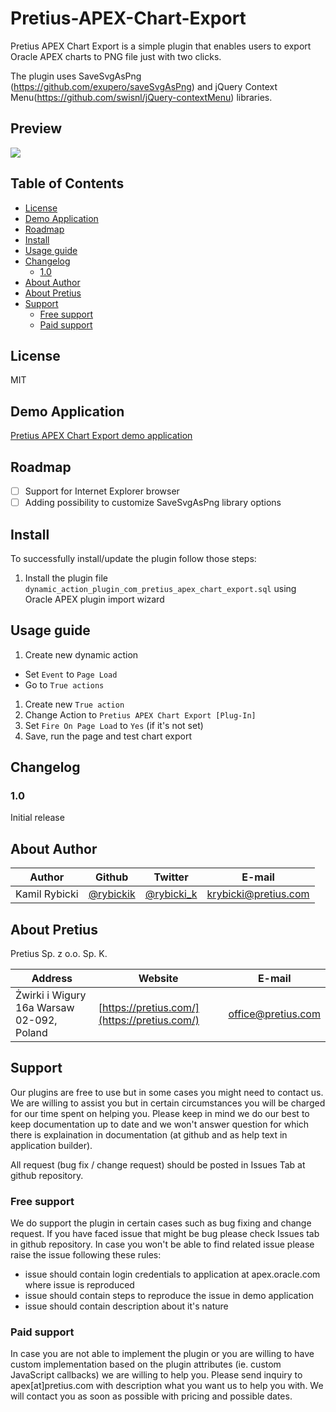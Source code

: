 # Pretius-APEX-Chart-Export
Pretius APEX Chart Export is a simple plugin that enables users to export Oracle APEX charts to PNG file just with two clicks.

The plugin uses SaveSvgAsPng (https://github.com/exupero/saveSvgAsPng) and jQuery Context Menu(https://github.com/swisnl/jQuery-contextMenu) libraries.

## Preview
![](https://github.com/rybickik/Pretius-APEX-Chart-Export/pretius_apex_chart_export_preview.gif)

## Table of Contents
- [License](#license)
- [Demo Application](#demo-application)
- [Roadmap](#roadmap)
- [Install](#install)
- [Usage guide](#usage-guide)
- [Changelog](#changelog)
  - [1.0](#10)
- [About Author](#about-author)
- [About Pretius](#about-pretius)
- [Support](#support)
  - [Free support](#free-support)
  - [Paid support](#paid-support)

## License
MIT

## Demo Application
[Pretius APEX Chart Export demo application](https://apex.oracle.com/pls/apex/krybicki/r/pretius-apex-chart-export)

## Roadmap
* [ ] Support for Internet Explorer browser
* [ ] Adding possibility to customize SaveSvgAsPng library options

## Install
To successfully install/update the plugin follow those steps:
1. Install the plugin file `dynamic_action_plugin_com_pretius_apex_chart_export.sql` using Oracle APEX plugin import wizard

## Usage guide
1. Create new dynamic action
  * Set `Event` to `Page Load`
  * Go to `True actions`
1. Create new `True action`
1. Change Action to `Pretius APEX Chart Export [Plug-In]`
1. Set `Fire On Page Load` to `Yes` (if it's not set)
1. Save, run the page and test chart export


## Changelog

### 1.0
Initial release

## About Author
Author            | Github                                       | Twitter                                       | E-mail
------------------|----------------------------------------------|-----------------------------------------------|----------------------------------------------------
Kamil Rybicki | [@rybickik](https://github.com/rybickik) | [@rybicki_k](https://twitter.com/rybicki_k) | krybicki@pretius.com

## About Pretius
Pretius Sp. z o.o. Sp. K.

Address | Website | E-mail
--------|---------|-------
Żwirki i Wigury 16a Warsaw 02-092, Poland | [https://pretius.com/](https://pretius.com/) | [office@pretius.com](mailto:office@pretius.com)

## Support
Our plugins are free to use but in some cases you might need to contact us. We are willing to assist you but in certain circumstances you will be charged for our time spent on helping you. Please keep in mind we do our best to keep documentation up to date and we won't answer question for which there is explaination in documentation (at github and as help text in application builder).

All request (bug fix / change request) should be posted in Issues Tab at github repository.

### Free support
We do support the plugin in certain cases such as bug fixing and change request. If you have faced issue that might be bug please check Issues tab in github repository. In case you won't be able to find related issue please raise the issue following these rules:

* issue should contain login credentials to application at apex.oracle.com where issue is reproduced
* issue should contain steps to reproduce the issue in demo application
* issue should contain description about it's nature

### Paid support
In case you are not able to implement the plugin or you are willing to have custom implementation based on the plugin attributes (ie. custom JavaScript callbacks) we are willing to help you. Please send inquiry to apex[at]pretius.com with description what you want us to help you with. We will contact you as soon as possible with pricing and possible dates.
